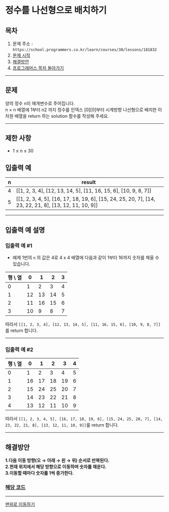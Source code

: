 # 정수를 나선형으로 배치하기

## 목차

1. 문제 주소 : `https://school.programmers.co.kr/learn/courses/30/lessons/181832`
2. [문제 시작](#문제)
3. [해결방안](#해결방안)
4. [프로그래머스 목차 돌아가기](../README.md)
___

## 문제

양의 정수 n이 매개변수로 주어집니다.<br>
n × n 배열에 1부터 n2 까지 정수를 인덱스 [0][0]부터 시계방향 나선형으로 배치한 이차원 배열을 return 하는 solution 함수를 작성해 주세요.
___

## 제한 사항

+ 1 ≤ n ≤ 30

## 입출력 예

|n|result|
|---|---|
|4|	[[1, 2, 3, 4], [12, 13, 14, 5], [11, 16, 15, 6], [10, 9, 8, 7]]|
|5|	[[1, 2, 3, 4, 5], [16, 17, 18, 19, 6], [15, 24, 25, 20, 7], [14, 23, 22, 21, 8], [13, 12, 11, 10, 9]]|

___
## 입출력 예 설명

### 입출력 예 #1

+ 예제 1번의 `n` 의 값은 4로 4 x 4 배열에 다음과 같이 1부터 16까지 숫자를 채울 수 있습니다.

| 행 \ 열 | 	0 |	1|	2|	3|
|-------|----|---|---|---|
| 0	    | 1  | 	2  | 	3  | 	4 |
| 1	    | 12 | 	13 | 	14 | 	5 |
| 2	    | 11 | 	16 | 	15 | 	6  |
| 3	    | 10 | 	9 | 	8  | 	7  |

따라서 `[[1, 2, 3, 4], [12, 13, 14, 5], [11, 16, 15, 6], [10, 9, 8, 7]]` 를 return 합니다.
___

### 입출력 예 #2

|행 \ 열|	0|	1|	2|	3|	4|
|---|---|---|---|---|---|
|0	|1	|2	|3	|4	|5|
|1	|16	|17	|18	|19	|6|
|2	|15	|24	|25	|20	|7|
|3	|14	|23	|22	|21	|8|
|4	|13	|12	|11	|10	|9|

따라서 `[[1, 2, 3, 4, 5], [16, 17, 18, 19, 6], [15, 24, 25, 20, 7], [14, 23, 22, 21, 8], [13, 12, 11, 10, 9]]`를 return 합니다.

---

## 해결방안
**1.다음 이동 방향(오 → 아래 → 왼 → 위) 순서로 반복된다.** <br>
**2.현재 위치에서 해당 방향으로 이동하며 숫자를 채운다.** <br>
**3.이동할 때마다 숫자를 1씩 증가한다.** <br>

### [해당 코드](./정수를나선형으로배치하기.java)

---
[맨위로 이동하기](#정수를-나선형으로-배치하기)
